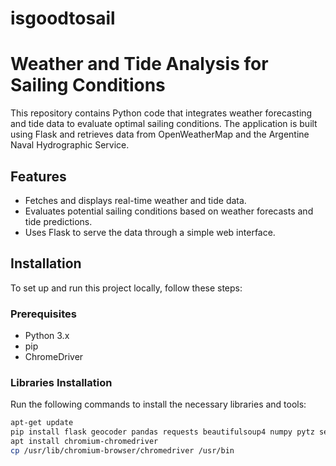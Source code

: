 # isgoodtosail

# Weather and Tide Analysis for Sailing Conditions

This repository contains Python code that integrates weather forecasting and tide data to evaluate optimal sailing conditions. The application is built using Flask and retrieves data from OpenWeatherMap and the Argentine Naval Hydrographic Service.

## Features

- Fetches and displays real-time weather and tide data.
- Evaluates potential sailing conditions based on weather forecasts and tide predictions.
- Uses Flask to serve the data through a simple web interface.

## Installation

To set up and run this project locally, follow these steps:

### Prerequisites

- Python 3.x
- pip
- ChromeDriver

### Libraries Installation

Run the following commands to install the necessary libraries and tools:

```bash
apt-get update
pip install flask geocoder pandas requests beautifulsoup4 numpy pytz selenium
apt install chromium-chromedriver
cp /usr/lib/chromium-browser/chromedriver /usr/bin
